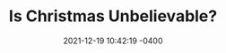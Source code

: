 ---
layout: book_review
date: 2021-12-19 10:42:19 -0400
title: "Is Christmas Unbelievable?"
book: {
  title: "Is Christmas Unbelievable?: Four Questions Everyone Should Ask About the World's Most Famous Story",
  isbn: "9781784986407",
  pages: "63",
  publisher: "The Good Book Company",
  author: "Rebecca McLaughlin"
}
description: ""
featured_image: {
  src: "img.jpg",
  title: "Is Christmas Unbelievable?, by Rebecca McLaughlin",
  alt: "Is Christmas Unbelievable?: Four Questions Everyone Should Ask About the World's Most Famous Story"
}
tags: "Christian"
---